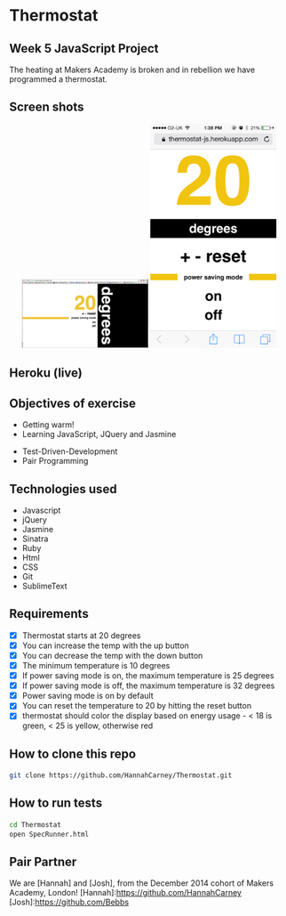 Thermostat
==========
Week 5 JavaScript Project
-------------------------
The heating at Makers Academy is broken and in rebellion we have programmed a thermostat.

Screen shots
-----

<div align="center">
        <img width="45%" src="public/images/Screenshotcomputer.png">
        <img width="45%" src="public/images/screenshotphone.PNG">
</div>


Heroku (live)
-----
[Thermostat simple]: https://thermostat-js.herokuapp.com/
[Thermostat design version]: https://thermostat-js.herkuapp.com/

Objectives of exercise
----
- Getting warm!
- Learning JavaScript, JQuery and Jasmine
* Test-Driven-Development
* Pair Programming

Technologies used
----
- Javascript
- jQuery
- Jasmine
- Sinatra
- Ruby
- Html
- CSS
- Git
- SublimeText


Requirements
----
- [x] Thermostat starts at 20 degrees
- [x] You can increase the temp with the up button
- [x] You can decrease the temp with the down button
- [x] The minimum temperature is 10 degrees
- [x] If power saving mode is on, the maximum temperature is 25 degrees
- [x] If power saving mode is off, the maximum temperature is 32 degrees
- [x] Power saving mode is on by default
- [x] You can reset the temperature to 20 by hitting the reset button
- [x] thermostat should color the display based on energy usage - < 18 is green, < 25 is yellow, otherwise red

How to clone this repo
----
```sh
git clone https://github.com/HannahCarney/Thermostat.git
```

How to run tests
----
```sh
cd Thermostat
open SpecRunner.html
```

Pair Partner
----
We are [Hannah] and [Josh], from the December 2014 cohort of Makers Academy, London!
[Hannah]:https://github.com/HannahCarney
[Josh]:https://github.com/Bebbs
